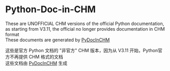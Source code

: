 # Python-Doc-in-CHM

These are UNOFFICIAL CHM versions of the official Python documentation, as starting from V3.11, the official no longer provides documentation in CHM format  
These documents are generated by [PyDocInCHM](../../../PyDocInCHM)

这些是官方 Python 文档的 "非官方" CHM 版本，因为从 V3.11 开始，Python官方不再提供 CHM 格式的文档  
这些文档由 [PyDocInCHM](../../../PyDocInCHM) 生成


